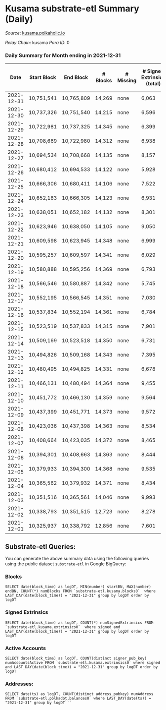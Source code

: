 # Kusama substrate-etl Summary (Daily)

_Source_: [kusama.polkaholic.io](https://kusama.polkaholic.io)

*Relay Chain*: kusama
*Para ID*: 0



### Daily Summary for Month ending in 2021-12-31


| Date | Start Block | End Block | # Blocks | # Missing | # Signed Extrinsics (total) | # Active Accounts | # Addresses with Balances | # Events | # Transfers | # XCM Transfers In | # XCM Transfers Out |
| ---- | ----------- | --------- | -------- | --------- | --------------------------- | ----------------- | ------------------------- | -------- | ----------- | ------------------ | ------------------- |
| 2021-12-31 | 10,751,541 | 10,765,809 | 14,269 | none  | 6,063 | 1,646 | 230,388 | 385,578 | 2,050 ($13,203,714.88) | 59 ($2,561,352.24) | 79 ($232,705.25) |
| 2021-12-30 | 10,737,326 | 10,751,540 | 14,215 | none  | 6,596 | 1,641 |  | 380,391 | 2,094 ($5,404,158.20) | 54 ($179,161.80) | 77 ($218,139.00) |
| 2021-12-29 | 10,722,981 | 10,737,325 | 14,345 | none  | 6,399 | 1,861 |  | 382,651 | 2,318 ($6,333,261.53) | 66 ($377,843.66) | 92 ($175,985.57) |
| 2021-12-28 | 10,708,669 | 10,722,980 | 14,312 | none  | 6,938 | 1,778 |  | 385,682 | 2,246 ($10,943,597.12) | 77 ($415,132.54) | 129 ($463,694.83) |
| 2021-12-27 | 10,694,534 | 10,708,668 | 14,135 | none  | 8,157 | 1,807 |  | 408,071 | 2,729 ($8,952,794.56) | 104 ($534,635.67) | 105 ($198,999.17) |
| 2021-12-26 | 10,680,412 | 10,694,533 | 14,122 | none  | 5,928 | 1,663 |  | 362,269 | 2,094 ($7,359,397.71) | 80 ($327,823.05) | 85 ($243,362.64) |
| 2021-12-25 | 10,666,306 | 10,680,411 | 14,106 | none  | 7,522 | 1,676 |  | 364,314 | 2,299 ($4,008,625.16) | 49 ($140,618.17) | 68 ($62,239.07) |
| 2021-12-24 | 10,652,183 | 10,666,305 | 14,123 | none  | 6,931 | 1,890 |  | 367,858 | 2,589 ($6,188,723.38) | 69 ($258,876.67) | 138 ($222,050.63) |
| 2021-12-23 | 10,638,051 | 10,652,182 | 14,132 | none  | 8,301 | 2,176 |  | 402,001 | 2,811 ($8,029,231.90) | 107 ($370,020.08) | 158 ($218,279.93) |
| 2021-12-22 | 10,623,946 | 10,638,050 | 14,105 | none  | 9,050 | 2,019 |  | 392,736 | 2,950 ($18,407,052.61) | 78 ($162,091.12) | 227 ($350,882.62) |
| 2021-12-21 | 10,609,598 | 10,623,945 | 14,348 | none  | 6,999 | 1,595 |  | 362,972 | 2,291 ($12,087,282.68) | 55 ($140,286.82) | 150 ($796,352.36) |
| 2021-12-20 | 10,595,257 | 10,609,597 | 14,341 | none  | 6,029 | 1,476 |  | 398,072 | 1,715 ($12,349,042.16) | 52 ($710,372.68) | 98 ($344,872.87) |
| 2021-12-19 | 10,580,888 | 10,595,256 | 14,369 | none  | 6,793 | 1,388 |  | 364,998 | 1,773 ($2,428,259.14) | 43 ($68,645.54) | 76 ($77,071.34) |
| 2021-12-18 | 10,566,546 | 10,580,887 | 14,342 | none  | 5,745 | 1,617 |  | 352,317 | 2,159 ($5,028,945.80) | 52 ($289,970.52) | 111 ($93,202.65) |
| 2021-12-17 | 10,552,195 | 10,566,545 | 14,351 | none  | 7,030 | 1,804 |  | 410,241 | 2,299 ($25,218,302.21) | 62 ($443,347.39) | 118 ($355,887.57) |
| 2021-12-16 | 10,537,834 | 10,552,194 | 14,361 | none  | 6,784 | 1,686 |  | 386,757 | 2,111 ($11,402,176.74) | 89 ($387,206.51) | 348 ($375,031.08) |
| 2021-12-15 | 10,523,519 | 10,537,833 | 14,315 | none  | 7,901 | 1,835 |  | 375,280 | 2,927 ($7,104,650.26) | 84 ($314,049.82) | 369 ($352,809.28) |
| 2021-12-14 | 10,509,169 | 10,523,518 | 14,350 | none  | 6,731 | 1,871 |  | 386,003 | 2,543 ($13,982,904.22) | 92 ($524,223.78) | 153 ($61,112.82) |
| 2021-12-13 | 10,494,826 | 10,509,168 | 14,343 | none  | 7,395 | 1,808 |  | 399,570 | 3,404 ($54,318,598.92) | 80 ($177,039.06) | 127 ($142,308.76) |
| 2021-12-12 | 10,480,495 | 10,494,825 | 14,331 | none  | 6,678 | 1,778 |  | 369,521 | 2,225 ($9,147,328.79) | 50 ($484,957.38) | 84 ($793,561.83) |
| 2021-12-11 | 10,466,131 | 10,480,494 | 14,364 | none  | 9,455 | 2,485 |  | 392,806 | 3,473 ($10,980,194.64) | 108 ($416,373.21) | 112 ($577,465.93) |
| 2021-12-10 | 10,451,772 | 10,466,130 | 14,359 | none  | 9,564 | 2,408 |  | 404,808 | 3,657 ($29,293,650.84) | 150 ($801,316.03) | 92 ($2,187,110.19) |
| 2021-12-09 | 10,437,399 | 10,451,771 | 14,373 | none  | 9,572 | 2,453 |  | 398,184 | 3,504 ($21,509,201.20) | 88 ($312,797.92) | 154 ($807,187.96) |
| 2021-12-08 | 10,423,036 | 10,437,398 | 14,363 | none  | 8,534 | 2,185 |  | 405,189 | 3,086 ($12,479,878.54) | 105 ($541,137.11) | 76 ($273,172.86) |
| 2021-12-07 | 10,408,664 | 10,423,035 | 14,372 | none  | 8,465 | 2,396 |  | 394,431 | 3,771 ($57,800,495.55) | 108 ($901,639.93) | 139 ($3,129,098.06) |
| 2021-12-06 | 10,394,301 | 10,408,663 | 14,363 | none  | 8,444 | 2,184 |  | 393,042 | 3,335 ($22,900,012.85) | 129 ($2,173,737.84) | 173 ($707,593.54) |
| 2021-12-05 | 10,379,933 | 10,394,300 | 14,368 | none  | 9,535 | 2,142 |  | 402,004 | 3,298 ($17,131,603.42) | 136 ($424,128.64) | 84 ($343,085.85) |
| 2021-12-04 | 10,365,562 | 10,379,932 | 14,371 | none  | 8,434 | 2,307 |  | 385,513 | 3,477 ($18,094,594.84) | 127 ($900,280.26) | 197 ($971,789.09) |
| 2021-12-03 | 10,351,516 | 10,365,561 | 14,046 | none  | 9,993 | 3,259 |  | 417,438 | 4,814 ($26,273,403.18) | 161 ($4,137,769.40) | 147 ($772,980.73) |
| 2021-12-02 | 10,338,793 | 10,351,515 | 12,723 | none  | 8,278 | 1,982 |  | 352,195 | 4,096 ($26,304,533.26) | 136 ($889,461.22) | 124 ($101,814.60) |
| 2021-12-01 | 10,325,937 | 10,338,792 | 12,856 | none  | 7,601 | 3,130 |  | 360,624 | 4,830 ($48,262,397.81) | 145 ($424,367.30) | 128 ($1,256,392.77) |

## Substrate-etl Queries:
You can generate the above summary data using the following queries using the public dataset `substrate-etl` in Google BigQuery:


### Blocks
```
SELECT date(block_time) as logDT, MIN(number) startBN, MAX(number) endBN, COUNT(*) numBlocks FROM `substrate-etl.kusama.blocks0`  where LAST_DAY(date(block_time)) = "2021-12-31" group by logDT order by logDT
```


### Signed Extrinsics
```
SELECT date(block_time) as logDT, COUNT(*) numSignedExtrinsics FROM `substrate-etl.kusama.extrinsics0`  where signed and LAST_DAY(date(block_time)) = "2021-12-31" group by logDT order by logDT
```


### Active Accounts
```
SELECT date(block_time) as logDT, COUNT(distinct signer_pub_key) numAccountsActive FROM `substrate-etl.kusama.extrinsics0` where signed and LAST_DAY(date(block_time)) = "2021-12-31" group by logDT order by logDT
```


### Addresses:
```
SELECT date(ts) as logDT, COUNT(distinct address_pubkey) numAddress FROM `substrate-etl.polkadot.balances0` where LAST_DAY(date(ts)) = "2021-12-31" group by logDT```

